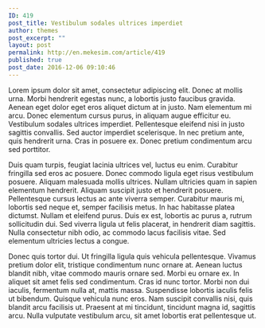 ```yaml
---
ID: 419
post_title: Vestibulum sodales ultrices imperdiet
author: themes
post_excerpt: ""
layout: post
permalink: http://en.mekesim.com/article/419
published: true
post_date: 2016-12-06 09:10:46
---
```

Lorem ipsum dolor sit amet, consectetur adipiscing elit. Donec at mollis urna. Morbi hendrerit egestas nunc, a lobortis justo faucibus gravida. Aenean eget dolor eget eros aliquet dictum at in justo. Nam elementum mi arcu. Donec elementum cursus purus, in aliquam augue efficitur eu. Vestibulum sodales ultrices imperdiet. Pellentesque eleifend nisi in justo sagittis convallis. Sed auctor imperdiet scelerisque. In nec pretium ante, quis hendrerit urna. Cras in posuere ex. Donec pretium condimentum arcu sed porttitor.

Duis quam turpis, feugiat lacinia ultrices vel, luctus eu enim. Curabitur fringilla sed eros ac posuere. Donec commodo ligula eget risus vestibulum posuere. Aliquam malesuada mollis ultrices. Nullam ultricies quam in sapien elementum hendrerit. Aliquam suscipit justo et hendrerit posuere. Pellentesque cursus lectus ac ante viverra semper. Curabitur mauris mi, lobortis sed neque et, semper facilisis metus. In hac habitasse platea dictumst. Nullam et eleifend purus. Duis ex est, lobortis ac purus a, rutrum sollicitudin dui. Sed viverra ligula ut felis placerat, in hendrerit diam sagittis. Nulla consectetur nibh odio, ac commodo lacus facilisis vitae. Sed elementum ultricies lectus a congue.

Donec quis tortor dui. Ut fringilla ligula quis vehicula pellentesque. Vivamus pretium dolor elit, tristique condimentum nunc ornare at. Aenean luctus blandit nibh, vitae commodo mauris ornare sed. Morbi eu ornare ex. In aliquet sit amet felis sed condimentum. Cras id nunc tortor. Morbi non dui iaculis, fermentum nulla at, mattis massa. Suspendisse lobortis iaculis felis ut bibendum. Quisque vehicula nunc eros. Nam suscipit convallis nisi, quis blandit arcu facilisis ut. Praesent at mi tincidunt, tincidunt magna id, sagittis arcu. Nulla vulputate vestibulum arcu, sit amet lobortis erat pellentesque ut.